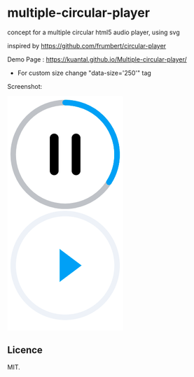 # multiple-circular-player
 concept for a multiple circular html5 audio player, using svg 


inspired by https://github.com/frumbert/circular-player


Demo Page : https://kuantal.github.io/Multiple-circular-player/

* For custom size change "data-size='250'" tag 

Screenshot:

![alt text](screenshot.png)


## Licence
MIT.
